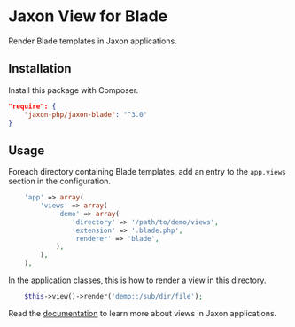 Jaxon View for Blade
====================

Render Blade templates in Jaxon applications.

Installation
------------

Install this package with Composer.

```json
"require": {
    "jaxon-php/jaxon-blade": "^3.0"
}
```

Usage
-----

Foreach directory containing Blade templates, add an entry to the `app.views` section in the configuration.

```php
    'app' => array(
        'views' => array(
            'demo' => array(
                'directory' => '/path/to/demo/views',
                'extension' => '.blade.php',
                'renderer' => 'blade',
            ),
        ),
    ),
```

In the application classes, this is how to render a view in this directory.

```php
    $this->view()->render('demo::/sub/dir/file');
```

Read the [documentation](https://www.jaxon-php.org/docs/v3x/advanced/views.html) to learn more about views in Jaxon applications.
